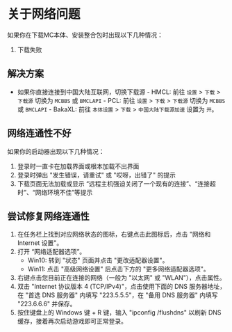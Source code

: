 # 关于网络问题

如果你在下载MC本体、安装整合包时出现以下几种情况：

1. 下载失败

## 解决方案

- 如果你直接连接到中国大陆互联网，切换下载源
      - HMCL: 前往 `设置` > `下载` > `下载源` 切换为 `MCBBS` 或 `BMCLAPI`
      - PCL: 前往 `设置` > `下载` > `下载源` 切换为 `MCBBS` 或 `BMCLAPI`
      - BakaXL: 前往 `本体设置` > `下载` > `中国大陆下载源加速` 设置为 `开`。

## 网络连通性不好

如果你的启动器出现以下几种情况：

1. 登录时一直卡在加载界面或根本加载不出界面
2. 登录时弹出 "发生错误，请重试" 或 "哎呀，出错了" 的提示
3. 下载页面无法加载或显示 “远程主机强迫关闭了一个现有的连接”、“连接超时”、“网络环境不佳”等提示

## 尝试修复网络连通性

1. 在任务栏上找到对应网络状态的图标，右键点击此图标后，点击 "网络和 Internet 设置"。
2. 打开 “网络适配器选项”。
   - Win10: 转到 "状态" 页面并点击 "更改适配器设置"。  
   - Win11: 点击 "高级网络设置" 后点击下方的 "更多网络适配器选项"。
3. 右键点击您目前正在连接的网络（一般为 "以太网" 或 "WLAN"），点击属性。
4. 双击 "Internet 协议版本 4 (TCP/IPv4)"，点击使用下面的 DNS 服务器地址，在 "首选 DNS 服务器" 内填写 "223.5.5.5"，在 "备用 DNS 服务器" 内填写 "223.6.6.6" 并保存。
5. 按住键盘上的 Windows 键 + R 键，输入 "ipconfig /flushdns" 以刷新 DNS 缓存，接着再次启动游戏即可正常登录。
